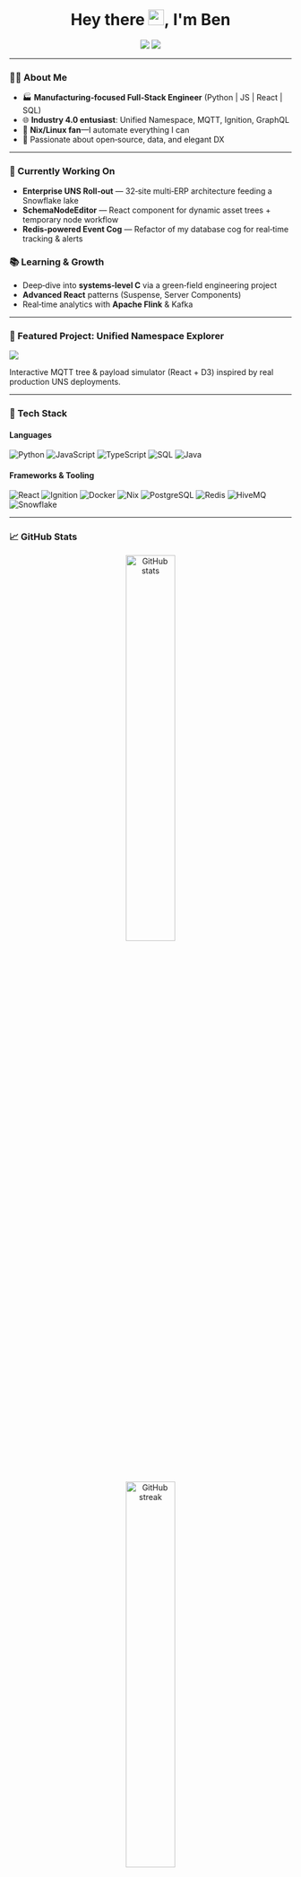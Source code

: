 <h1 align="center">Hey&nbsp;there&nbsp;<img src="https://media.giphy.com/media/hvRJCLFzcasrR4ia7z/giphy.gif" width="28"/>,&nbsp;I'm&nbsp;<strong>Ben</strong></h1>
<p align="center">
  <a href="mailto:benjamind10@pm.me"><img src="https://img.shields.io/badge/Email-benjamind10@pm.me-D14836?style=for-the-badge&logo=gmail&logoColor=white"/></a>
  <a href="https://discordapp.com/users/Shiva187"><img src="https://img.shields.io/badge/Discord-Shiva187%234664-5865F2?style=for-the-badge&logo=discord&logoColor=white"/></a>
<!--   <img src="https://komarev.com/ghpvc/?username=benjamind10&label=Profile%20views&color=0e75b6&style=for-the-badge" alt="Profile views"/> -->
</p>

---

### 👨‍💻 About Me

* 🏭 **Manufacturing‑focused Full‑Stack Engineer** (Python | JS | React | SQL)
* 🌐 **Industry 4.0 entusiast**: Unified Namespace, MQTT, Ignition, GraphQL
* 🐧 **Nix/Linux fan**—I automate everything I can
* 🤝 Passionate about open‑source, data, and elegant DX

---

### 🚧 Currently Working On

* **Enterprise UNS Roll‑out** — 32‑site multi‑ERP architecture feeding a Snowflake lake
* **SchemaNodeEditor** — React component for dynamic asset trees + temporary node workflow
* **Redis‑powered Event Cog** — Refactor of my database cog for real‑time tracking & alerts

### 📚 Learning & Growth

* Deep‑dive into **systems‑level C** via a green‑field engineering project
* **Advanced React** patterns (Suspense, Server Components)
* Real‑time analytics with **Apache Flink** & Kafka

---

### 🌟 Featured Project: Unified Namespace Explorer

<a href="https://github.com/benjamind10/uns-explorer"><img src="https://img.shields.io/badge/Repo-UNS%20Explorer-0e75b6?style=for-the-badge&logo=github&logoColor=white"/></a>

Interactive MQTT tree & payload simulator (React + D3) inspired by real production UNS deployments.

---

### 🧰 Tech Stack

#### Languages

![Python](https://img.shields.io/badge/Python-3776AB?style=flat-square\&logo=python\&logoColor=white)
![JavaScript](https://img.shields.io/badge/JavaScript-F7DF1E?style=flat-square\&logo=javascript\&logoColor=black)
![TypeScript](https://img.shields.io/badge/TypeScript-3178C6?style=flat-square\&logo=typescript\&logoColor=white)
![SQL](https://img.shields.io/badge/SQL-4479A1?style=flat-square\&logo=postgresql\&logoColor=white)
![Java](https://img.shields.io/badge/Java-007396?style=flat-square\&logo=openjdk\&logoColor=white)

#### Frameworks & Tooling

![React](https://img.shields.io/badge/React-20232A?style=flat-square\&logo=react\&logoColor=61DAFB)
![Ignition](https://img.shields.io/badge/Ignition-FF6F00?style=flat-square\&logo=powerbi\&logoColor=white)
![Docker](https://img.shields.io/badge/Docker-2496ED?style=flat-square\&logo=docker\&logoColor=white)
![Nix](https://img.shields.io/badge/Nix-5277C3?style=flat-square\&logo=nixos\&logoColor=white)
![PostgreSQL](https://img.shields.io/badge/PostgreSQL-336791?style=flat-square\&logo=postgresql\&logoColor=white)
![Redis](https://img.shields.io/badge/Redis-DC382D?style=flat-square\&logo=redis\&logoColor=white)
![HiveMQ](https://img.shields.io/badge/HiveMQ-FFCB05?style=flat-square\&logo=hivemq\&logoColor=black)
![Snowflake](https://img.shields.io/badge/Snowflake-56B9EB?style=flat-square\&logo=snowflake\&logoColor=white)

---

### 📈 GitHub Stats

<p align="center">
  <img src="https://github-readme-stats.vercel.app/api?username=benjamind10&show_icons=true&theme=tokyonight&hide=issues" alt="GitHub stats" width="42%"/>
</p>

<p align="center">
  <img src="https://streak-stats.demolab.com?user=benjamind10&theme=tokyonight" alt="GitHub streak" width="42%"/>
</p> 

<p align="center">
  <img src="https://github-readme-stats.vercel.app/api/top-langs/?username=benjamind10&layout=compact&theme=tokyonight" alt="Top Langs" width="42%"/>
</p>

---

### 🤝 Get in Touch

* Discord: **Shiva187#4664**
* Email: **[benjamind10@pm.me](mailto:benjamind10@pm.me)**
